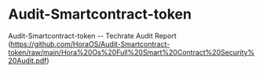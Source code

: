 # Audit-Smartcontract-token
Audit-Smartcontract-token
-- Techrate Audit Report (https://github.com/HoraOS/Audit-Smartcontract-token/raw/main/Hora%20Os%20Full%20Smart%20Contract%20Security%20Audit.pdf)
